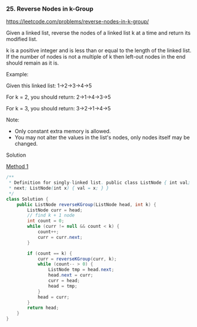 ### 25. Reverse Nodes in k-Group

https://leetcode.com/problems/reverse-nodes-in-k-group/

Given a linked list, reverse the nodes of a linked list k at a time and return its modified list.

k is a positive integer and is less than or equal to the length of the linked list. If the number of nodes is not a multiple of k then left-out nodes in the end should remain as it is.

Example:

Given this linked list: 1->2->3->4->5

For k = 2, you should return: 2->1->4->3->5

For k = 3, you should return: 3->2->1->4->5

Note:

- Only constant extra memory is allowed.
- You may not alter the values in the list's nodes, only nodes itself may be changed.

Solution

[Method 1](https://leetcode.com/problems/reverse-nodes-in-k-group/discuss/11423/Short-but-recursive-Java-code-with-comments)
```java
/**
 * Definition for singly-linked list. public class ListNode { int val; ListNode
 * next; ListNode(int x) { val = x; } }
 */
class Solution {
    public ListNode reverseKGroup(ListNode head, int k) {
        ListNode curr = head;
        // find k + 1 node
        int count = 0;
        while (curr != null && count < k) {
            count++;
            curr = curr.next;
        }

        if (count == k) {
            curr = reverseKGroup(curr, k);
            while (count-- > 0) {
                ListNode tmp = head.next;
                head.next = curr;
                curr = head;
                head = tmp;
            }
            head = curr;
        }
        return head;
    }
}
```